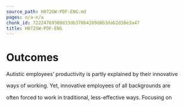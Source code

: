 ```yaml
---
source_path: H072GW-PDF-ENG.md
pages: n/a-n/a
chunk_id: 72224769380d33db378b4289d8b3dab2d38e3a47
title: H072GW-PDF-ENG
---
```

# Outcomes

Autistic employees’ productivity is partly explained by their innovative

ways of working. Yet, innovative employees of all backgrounds are

often forced to work in traditional, less-eﬀective ways. Focusing on
